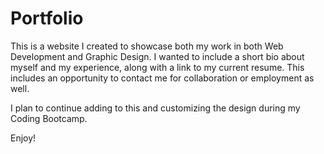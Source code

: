 # Portfolio

This is a website I created to showcase both my work in both Web Development and Graphic Design. I wanted to include a short bio about myself and my experience, along with a link to my current resume. This includes an opportunity to contact me for collaboration or employment as well.

I plan to continue adding to this and customizing the design during my Coding Bootcamp. 

Enjoy!
